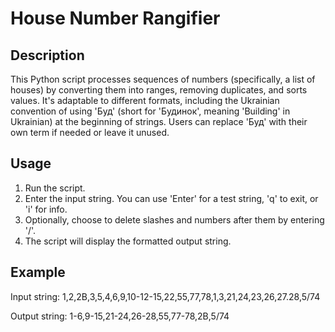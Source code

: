 # House Number Rangifier

## Description
This Python script processes sequences of numbers (specifically, a list of houses) by converting them into ranges, removing duplicates, and sorts values. It's adaptable to different formats, including the Ukrainian convention of using 'Буд' (short for 'Будинок', meaning 'Building' in Ukrainian) at the beginning of strings. Users can replace 'Буд' with their own term if needed or leave it unused.

## Usage
1. Run the script.
2. Enter the input string. You can use 'Enter' for a test string, 'q' to exit, or 'i' for info.
3. Optionally, choose to delete slashes and numbers after them by entering '/'.
4. The script will display the formatted output string.

## Example
Input string: 1,2,2B,3,5,4,6,9,10-12-15,22,55,77,78,1,3,21,24,23,26,27.28,5/74

Output string: 1-6,9-15,21-24,26-28,55,77-78,2B,5/74

